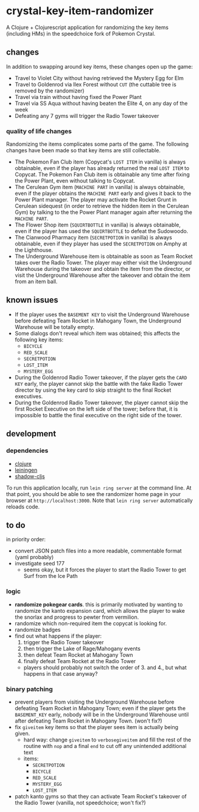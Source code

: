 # crystal-key-item-randomizer

A Clojure + Clojurescript application for randomizing the key items
(including HMs) in the speedchoice fork of Pokemon Crystal.

## changes

In addition to swapping around key items, these changes open up the game:

* Travel to Violet City without having retrieved the Mystery Egg for Elm
* Travel to Goldenrod via Ilex Forest without `CUT` (the cuttable tree
  is removed by the randomizer)
* Travel via train without having fixed the Power Plant
* Travel via SS Aqua without having beaten the Elite 4, on any day of
  the week
* Defeating any 7 gyms will trigger the Radio Tower takeover

### quality of life changes

Randomizing the items complicates some parts of the game. The
following changes have been made so that key items are still
collectable.

* The Pokemon Fan Club item (Copycat's `LOST ITEM` in vanilla) is
  always obtainable, even if the player has already returned the real
  `LOST ITEM` to Copycat. The Pokemon Fan Club item is obtainable any
  time after fixing the Power Plant, even without talking to Copycat.
* The Cerulean Gym item (`MACHINE PART` in vanilla) is always
  obtainable, even if the player obtains the `MACHINE PART` early and
  gives it back to the Power Plant manager. The player may activate
  the Rocket Grunt in Cerulean sidequest (in order to retrieve the
  hidden item in the Cerulean Gym) by talking to the the Power Plant
  manager again after returning the `MACHINE PART`.
* The Flower Shop item (`SQUIRTBOTTLE` in vanilla) is always
  obtainable, even if the player has used the `SQUIRTBOTTLE` to defeat
  the Sudowoodo.
* The Cianwood Pharmacy item (`SECRETPOTION` in vanilla) is always
  obtainable, even if they player has used the `SECRETPOTION` on Amphy
  at the Lighthouse.
* The Underground Warehouse item is obtainable as soon as Team Rocket
  takes over the Radio Tower. The player may either visit the
  Underground Warehouse during the takeover and obtain the item from
  the director, or visit the Underground Warehouse after the takeover
  and obtain the item from an item ball.

## known issues

* If the player uses the `BASEMENT KEY` to visit the Underground
  Warehouse before defeating Team Rocket in Mahogany Town, the
  Underground Warehouse will be totally empty.
* Some dialogs don't reveal which item was obtained; this affects the
  following key items:
   - `BICYCLE`
   - `RED_SCALE`
   - `SECRETPOTION`
   - `LOST_ITEM`
   - `MYSTERY_EGG`
* During the Goldenrod Radio Tower takeover, if the player gets the
  `CARD KEY` early, the player cannot skip the battle with the fake Radio
  Tower director by using the key card to skip straight to the final
  Rocket executives.
* During the Goldenrod Radio Tower takeover, the player cannot skip
  the first Rocket Executive on the left side of the tower; before
  that, it is impossible to battle the final executive on the right
  side of the tower.

## development

### dependencies

* [clojure](https://clojure.org)
* [leiningen](https://leiningen.org)
* [shadow-cljs](http://shadow-cljs.org/)

To run this application locally, run `lein ring server` at the command
line. At that point, you should be able to see the randomizer home
page in your browser at `http://localhost:3000`. Note that `lein ring
server` automatically reloads code.

## to do

in priority order:

- convert JSON patch files into a more readable, commentable format
  (yaml probably)
- investigate seed 177
  - seems okay, but it forces the player to start the Radio Tower to
    get Surf from the Ice Path
  
### logic

- **randomize pokegear cards**. this is primarily motivated by wanting
  to randomize the kanto expansion card, which allows the player to
  wake the snorlax and progress to pewter from vermilion.
- randomize which non-required item the copycat is looking for.
- randomize badges
- find out what happens if the player:
  1. trigger the Radio Tower takeover
  2. then trigger the Lake of Rage/Mahogany events
  3. then defeat Team Rocket at Mahogany Town
  4. finally defeat Team Rocket at the Radio Tower
  - players should probably not switch the order of 3. and 4., but
    what happens in that case anyway?

### binary patching

- prevent players from visiting the Underground Warehouse before
  defeating Team Rocket in Mahogany Town; even if the player gets the
  `BASEMENT_KEY` early, nobody will be in the Underground Warehouse
  until after defeating Team Rocket in Mahogany Town. (won't fix?)
- fix `giveitem` key items so that the player sees item is actually
  being given.
  - hard way: change `giveitem` to `verbosegiveitem` and fill the rest
    of the routine with `nop` and a final `end` to cut off any
    unintended additional text
  - items:
	- `SECRETPOTION`
    - `BICYCLE`
    - `RED_SCALE`
    - `MYSTERY_EGG`
    - `LOST_ITEM`
- patch kanto gyms so that they can activate Team Rocket's takeover of
  the Radio Tower (vanilla, not speedchoice; won't fix?)

[pclalv/randomizer-labels]: https://github.com/pclalv/pokecrystal/tree/randomizer-labels
[pclalv/speedchoice]: https://github.com/pclalv/pokecrystal/tree/speedchoice
